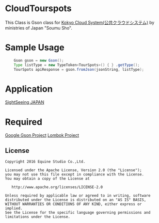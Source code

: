 # CloudTourspots

This Class is Gson class for [Kokyo Cloud System(公共クラウドシステム)](https://www.chiikinogennki.soumu.go.jp/k-cloud-api/)  by ministries of Japan "Soumu Sho".

# Sample Usage
```java
    Gson gson = new Gson();
    Type listType = new TypeToken<TourSpots>() { } .getType();
    TourSpots apiResponse = gson.fromJson(jsonString, listType);
```

# Application

[SightSeeing JAPAN](https://play.google.com/store/apps/details?id=jp.co.equinestudio.sightseeing)


# Required

[Google Gson Project](https://github.com/google/gson)
[Lombok Project](https://projectlombok.org/)


## License

    Copyright 2016 Equine Studio Co.,Ltd.

    Licensed under the Apache License, Version 2.0 (the "License");
    you may not use this file except in compliance with the License.
    You may obtain a copy of the License at

       http://www.apache.org/licenses/LICENSE-2.0

    Unless required by applicable law or agreed to in writing, software
    distributed under the License is distributed on an "AS IS" BASIS,
    WITHOUT WARRANTIES OR CONDITIONS OF ANY KIND, either express or implied.
    See the License for the specific language governing permissions and
    limitations under the License.
